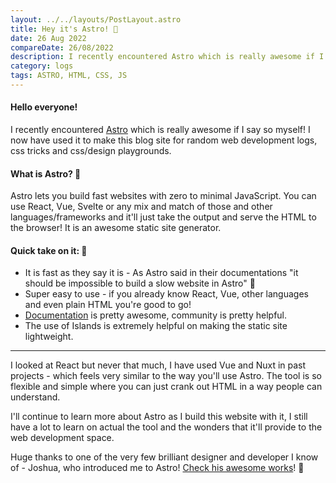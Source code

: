 ```yaml
---
layout: ../../layouts/PostLayout.astro
title: Hey it's Astro! 🚀
date: 26 Aug 2022
compareDate: 26/08/2022
description: I recently encountered Astro which is really awesome if I say so myself! I now have used it to make this blog site for random web development logs, css tricks and css/design playgrounds. 
category: logs
tags: ASTRO, HTML, CSS, JS
---
```


#### **Hello everyone!**

I recently encountered [Astro](https://astro.build/) which is really awesome if I say so myself! I now have used it to make this blog site for random web development logs, css tricks and css/design playgrounds. 

#### **What is Astro? 🚀**

Astro lets you build fast websites with zero to minimal JavaScript. You can use React, Vue, Svelte or any mix and match of those and other languages/frameworks and it'll just take the output and serve the HTML to the browser! It is an awesome static site generator.

#### **Quick take on it: 📝**


* It is fast as they say it is - As Astro said in their documentations "it should be impossible to build a slow website in Astro" 🚀
* Super easy to use - if you already know React, Vue, other languages and even plain HTML you're good to go!
* [Documentation](https://docs.astro.build/en/getting-started/) is pretty awesome, community is pretty helpful.
* The use of Islands is extremely helpful on making the static site lightweight.

---

I looked at React but never that much, I have used Vue and Nuxt in past projects - which feels very similar to the way you'll use Astro. The tool is so flexible and simple where you can just crank out HTML in a way people can understand.

I'll continue to learn more about Astro as I build this website with it, I still have a lot to learn on actual the tool and the wonders that it'll provide to the web development space. 

Huge thanks to one of the very few brilliant designer and developer I know of - Joshua, who introduced me to Astro! [Check his awesome works](https://joshgermon.me/)! 🤝